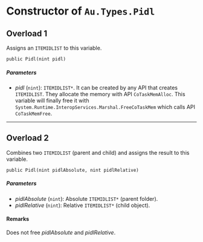 # Constructor of `Au.Types.Pidl`

## Overload 1

Assigns an `ITEMIDLIST` to this variable.

```
public Pidl(nint pidl)
```

##### Parameters

- *pidl*  (`nint`):
    `ITEMIDLIST*`. It can be created by any API that creates `ITEMIDLIST`. They allocate the memory with API `CoTaskMemAlloc`. This variable will finally free it with `System.Runtime.InteropServices.Marshal.FreeCoTaskMem` which calls API `CoTaskMemFree`.

* * *

## Overload 2

Combines two `ITEMIDLIST` (parent and child) and assigns the result to this variable.

```
public Pidl(nint pidlAbsolute, nint pidlRelative)
```

##### Parameters

- *pidlAbsolute*  (`nint`):
    Absolute `ITEMIDLIST*` (parent folder).
- *pidlRelative*  (`nint`):
    Relative `ITEMIDLIST*` (child object).

#### Remarks

Does not free *pidlAbsolute* and *pidlRelative*.